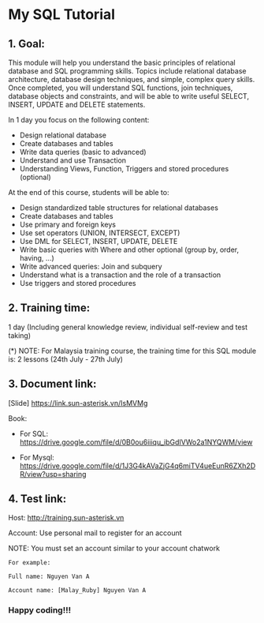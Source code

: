 # My SQL Tutorial

## 1. Goal:
This module will help you understand the basic principles of relational database and SQL programming skills. Topics include relational database architecture, database design techniques, and simple, complex query skills. Once completed, you will understand SQL functions, join techniques, database objects and constraints, and will be able to write useful SELECT, INSERT, UPDATE and DELETE statements.

In 1 day you focus on the following content:
- Design relational database 
- Create databases and tables
- Write data queries (basic to advanced)
- Understand and use Transaction
- Understanding Views, Function, Triggers and stored procedures (optional)

At the end of this course, students will be able to:
- Design standardized table structures for relational databases
- Create databases and tables
- Use primary and foreign keys
- Use set operators (UNION, INTERSECT, EXCEPT)
- Use DML for SELECT, INSERT, UPDATE, DELETE
- Write basic queries with Where and other optional (group by, order, having, ...)
- Write advanced queries: Join and subquery
- Understand what is a transaction and the role of a transaction
- Use triggers and stored procedures

## 2. Training time:
1 day (Including general knowledge review, individual self-review and test taking)

(*) NOTE: For Malaysia training course, the training time for this SQL module is: 2 lessons (24th July - 27th July)


## 3. Document link:
[Slide] https://link.sun-asterisk.vn/IsMVMg

Book:

   - For SQL: https://drive.google.com/file/d/0B0ou6iiiqu_ibGdIVWo2a1NYQWM/view
   
   - For Mysql: https://drive.google.com/file/d/1J3G4kAVaZjG4q6miTV4ueEunR6ZXh2DR/view?usp=sharing

## 4. Test link:

Host: http://training.sun-asterisk.vn

Account: Use personal mail to register for an account

NOTE: You must set an account similar to your account chatwork
```
For example:

Full name: Nguyen Van A

Account name: [Malay_Ruby] Nguyen Van A
```

### Happy coding!!!

